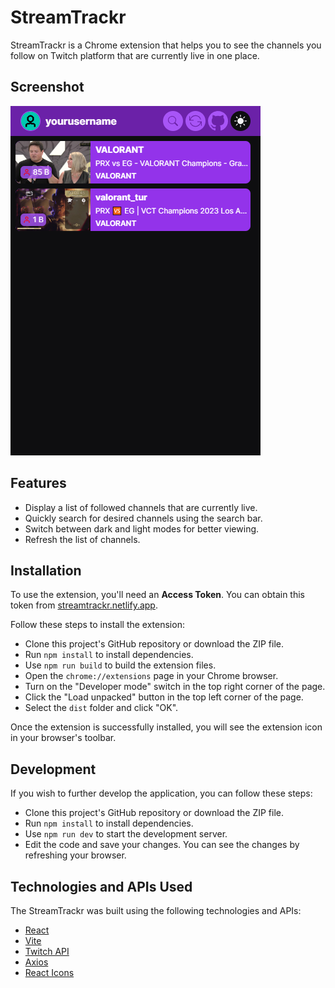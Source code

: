 # StreamTrackr

StreamTrackr is a Chrome extension that helps you to see the channels you follow on Twitch platform that are currently live in one place.

## Screenshot

![Screenshot of extension](./public/images/screenshot.png)

## Features

- Display a list of followed channels that are currently live.
- Quickly search for desired channels using the search bar.
- Switch between dark and light modes for better viewing.
- Refresh the list of channels.

## Installation

To use the extension, you'll need an **Access Token**. You can obtain this token from [streamtrackr.netlify.app](https://streamtrackr.netlify.app/).

Follow these steps to install the extension:

- Clone this project's GitHub repository or download the ZIP file.
- Run `npm install` to install dependencies.
- Use `npm run build` to build the extension files.
- Open the `chrome://extensions` page in your Chrome browser.
- Turn on the "Developer mode" switch in the top right corner of the page.
- Click the "Load unpacked" button in the top left corner of the page.
- Select the `dist` folder and click "OK".

Once the extension is successfully installed, you will see the extension icon in your browser's toolbar.

## Development

If you wish to further develop the application, you can follow these steps:

- Clone this project's GitHub repository or download the ZIP file.
- Run `npm install` to install dependencies.
- Use `npm run dev` to start the development server.
- Edit the code and save your changes. You can see the changes by refreshing your browser.

## Technologies and APIs Used

The StreamTrackr was built using the following technologies and APIs:

- [React](https://react.dev/)
- [Vite](https://vitejs.dev/)
- [Twitch API](https://dev.twitch.tv/docs/api/)
- [Axios](https://axios-http.com/docs/intro)
- [React Icons](https://www.npmjs.com/package/react-icons)
